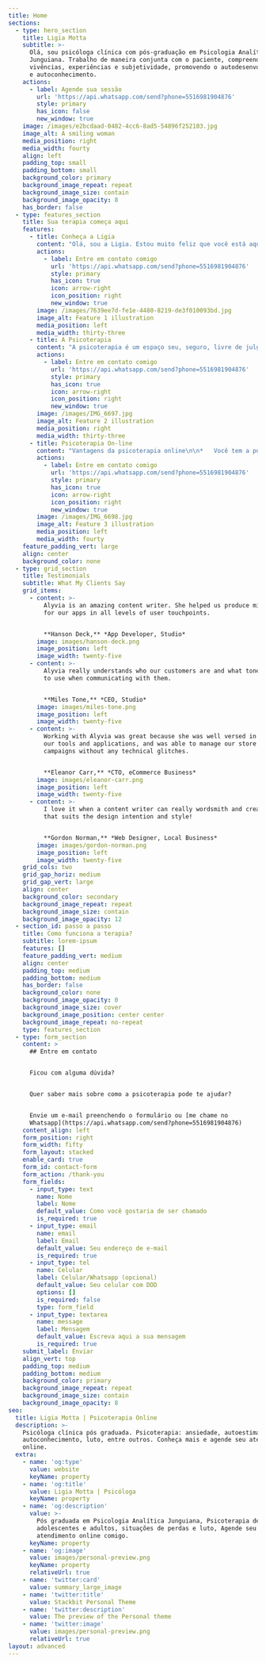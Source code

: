 ```yaml
---
title: Home
sections:
  - type: hero_section
    title: Ligia Motta
    subtitle: >-
      Olá, sou psicóloga clínica com pós-graduação em Psicologia Analítica
      Junguiana. Trabalho de maneira conjunta com o paciente, compreendendo suas
      vivências, experiências e subjetividade, promovendo o autodesenvolvimento
      e autoconhecimento.
    actions:
      - label: Agende sua sessão
        url: 'https://api.whatsapp.com/send?phone=5516981904876'
        style: primary
        has_icon: false
        new_window: true
    image: /images/e2bcdaad-0482-4cc6-8ad5-54896f252103.jpg
    image_alt: A smiling woman
    media_position: right
    media_width: fourty
    align: left
    padding_top: small
    padding_bottom: small
    background_color: primary
    background_image_repeat: repeat
    background_image_size: contain
    background_image_opacity: 8
    has_border: false
  - type: features_section
    title: Sua terapia começa aqui
    features:
      - title: Conheça a Ligia
        content: "Olá, sou a Ligia. Estou muito feliz que você está aqui. Sou psicóloga clínica com pós-graduação em Psicologia Analítica, também conhecida como Psicologia Junguiana.\n\nO meu objetivo é acolher e orientar você, por meio de uma escuta empática e qualificada, ajudando a compreender suas possibilidades e escolhas, assim como reconhecer e valorizar os seus pontos positivos e conviver melhor com os negativos, tanto no âmbito pessoal quanto profissional.\_\n\nNa psicoterapia podemos trabalhar temas como: ansiedade, depressão, autoestima, medos, inseguranças, situações de perdas e luto, entre outros. Trabalho junto com você compreendendo suas vivências, experiências e subjetividade, promovendo o autodesenvolvimento e autoconhecimento. Estou aqui para ajudar você a dar o primeiro passo. Vamos trabalhar juntos?\_\n"
        actions:
          - label: Entre em contato comigo
            url: 'https://api.whatsapp.com/send?phone=5516981904876'
            style: primary
            has_icon: true
            icon: arrow-right
            icon_position: right
            new_window: true
        image: /images/7639ee7d-fe1e-4480-8219-de3f010093bd.jpg
        image_alt: Feature 1 illustration
        media_position: left
        media_width: thirty-three
      - title: A Psicoterapia
        content: "A psicoterapia é um espaço seu, seguro, livre de julgamentos e valores, com o sigilo preservado. Ela pode ajudar você a diminuir o seu sofrimento, a lidar melhor com as suas emoções, sentimentos e problemas.\_\n\nAs sessões têm o intuito de oferecer um novo olhar sobre si mesmo, promovendo autoconhecimento e melhorando a qualidade de vida.\n\nO processo psicoterapêutico não é linear,\_há constantes evoluções e mudanças. Cada um passa por ele de uma forma, é importante respeitar o seu próprio tempo\n"
        actions:
          - label: Entre em contato comigo
            url: 'https://api.whatsapp.com/send?phone=5516981904876'
            style: primary
            has_icon: true
            icon: arrow-right
            icon_position: right
            new_window: true
        image: /images/IMG_6697.jpg
        image_alt: Feature 2 illustration
        media_position: right
        media_width: thirty-three
      - title: Psicoterapia On-line
        content: "Vantagens da psicoterapia online\n\n*   Você tem a possibilidade de escolher um psicólogo de qualquer lugar do Brasil\n\n*   Você consegue realizar terapia no atual contexto que estamos vivendo, sem a necessidade de se expor\n\n*   Otimização do tempo: você não precisa se deslocar até o consultório\n\n*   Se você precisar viajar é possível manter a sessão\n\n*   Se você mora em outro país é possível realizar um atendimento em sua língua materna e por um psicólogo que conheça a sua cultura\n\n*   A psicoterapia online facilita o acesso para quem tem restrições de locomoção\_\n\nO atendimento online é regulamentado pelo Conselho Federal de Psicologia (CFP) desde 2018.\_\n"
        actions:
          - label: Entre em contato comigo
            url: 'https://api.whatsapp.com/send?phone=5516981904876'
            style: primary
            has_icon: true
            icon: arrow-right
            icon_position: right
            new_window: true
        image: /images/IMG_6698.jpg
        image_alt: Feature 3 illustration
        media_position: left
        media_width: fourty
    feature_padding_vert: large
    align: center
    background_color: none
  - type: grid_section
    title: Testimonials
    subtitle: What My Clients Say
    grid_items:
      - content: >-
          Alyvia is an amazing content writer. She helped us produce microcopy
          for our apps in all levels of user touchpoints.


          **Hanson Deck,** *App Developer, Studio*
        image: images/hanson-deck.png
        image_position: left
        image_width: twenty-five
      - content: >-
          Alyvia really understands who our customers are and what tone of voice
          to use when communicating with them.


          **Miles Tone,** *CEO, Studio*
        image: images/miles-tone.png
        image_position: left
        image_width: twenty-five
      - content: >-
          Working with Alyvia was great because she was well versed in all of
          our tools and applications, and was able to manage our store and
          campaigns without any technical glitches.


          **Eleanor Carr,** *CTO, eCommerce Business*
        image: images/eleanor-carr.png
        image_position: left
        image_width: twenty-five
      - content: >-
          I love it when a content writer can really wordsmith and create copy
          that suits the design intention and style!


          **Gordon Norman,** *Web Designer, Local Business*
        image: images/gordon-norman.png
        image_position: left
        image_width: twenty-five
    grid_cols: two
    grid_gap_horiz: medium
    grid_gap_vert: large
    align: center
    background_color: secondary
    background_image_repeat: repeat
    background_image_size: contain
    background_image_opacity: 12
  - section_id: passo a passo
    title: Como funciona a terapia?
    subtitle: lorem-ipsum
    features: []
    feature_padding_vert: medium
    align: center
    padding_top: medium
    padding_bottom: medium
    has_border: false
    background_color: none
    background_image_opacity: 0
    background_image_size: cover
    background_image_position: center center
    background_image_repeat: no-repeat
    type: features_section
  - type: form_section
    content: >
      ## Entre em contato


      Ficou com alguma dúvida?


      Quer saber mais sobre como a psicoterapia pode te ajudar?


      Envie um e-mail preenchendo o formulário ou [me chame no
      Whatsapp](https://api.whatsapp.com/send?phone=5516981904876)
    content_align: left
    form_position: right
    form_width: fifty
    form_layout: stacked
    enable_card: true
    form_id: contact-form
    form_action: /thank-you
    form_fields:
      - input_type: text
        name: Nome
        label: Nome
        default_value: Como você gostaria de ser chamado
        is_required: true
      - input_type: email
        name: email
        label: Email
        default_value: Seu endereço de e-mail
        is_required: true
      - input_type: tel
        name: Celular
        label: Celular/Whatsapp (opcional)
        default_value: Seu celular com DDD
        options: []
        is_required: false
        type: form_field
      - input_type: textarea
        name: message
        label: Mensagem
        default_value: Escreva aqui a sua mensagem
        is_required: true
    submit_label: Enviar
    align_vert: top
    padding_top: medium
    padding_bottom: medium
    background_color: primary
    background_image_repeat: repeat
    background_image_size: contain
    background_image_opacity: 8
seo:
  title: Ligia Motta | Psicoterapia Online
  description: >-
    Psicóloga clínica pós graduada. Psicoterapia: ansiedade, autoestima,
    autoconhecimento, luto, entre outros. Conheça mais e agende seu atendimento
    online.
  extra:
    - name: 'og:type'
      value: website
      keyName: property
    - name: 'og:title'
      value: Ligia Motta | Psicóloga
      keyName: property
    - name: 'og:description'
      value: >-
        Pós graduada em Psicologia Analítica Junguiana, Psicoterapia de
        adolescentes e adultos, situações de perdas e luto, Agende seu
        atendimento online comigo.
      keyName: property
    - name: 'og:image'
      value: images/personal-preview.png
      keyName: property
      relativeUrl: true
    - name: 'twitter:card'
      value: summary_large_image
    - name: 'twitter:title'
      value: Stackbit Personal Theme
    - name: 'twitter:description'
      value: The preview of the Personal theme
    - name: 'twitter:image'
      value: images/personal-preview.png
      relativeUrl: true
layout: advanced
---
```

